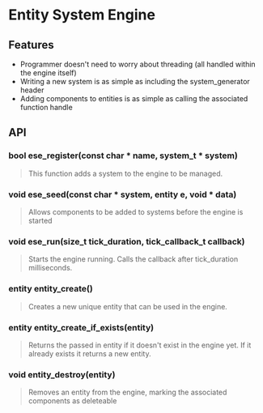 Entity System Engine
====================

## Features
- Programmer doesn't need to worry about threading (all handled within the engine itself)
- Writing a new system is as simple as including the system_generator header
- Adding components to entities is as simple as calling the associated function handle

## API
### bool ese_register(const char * name, system_t * system)
> This function adds a system to the engine to be managed.

### void ese_seed(const char * system, entity e, void * data)
> Allows components to be added to systems before the engine is started

### void ese_run(size_t tick_duration, tick_callback_t callback)
> Starts the engine running. Calls the callback after tick_duration milliseconds.

### entity entity_create()
> Creates a new unique entity that can be used in the engine.

### entity entity_create_if_exists(entity)
> Returns the passed in entity if it doesn't exist in the engine yet. If it already exists it returns a new entity.

### void entity_destroy(entity)
> Removes an entity from the engine, marking the associated components as deleteable